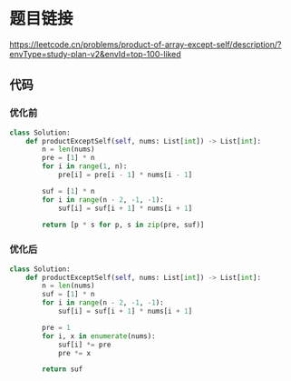 # 题目链接

https://leetcode.cn/problems/product-of-array-except-self/description/?envType=study-plan-v2&envId=top-100-liked

## 代码

### 优化前

```python
class Solution:
    def productExceptSelf(self, nums: List[int]) -> List[int]:
        n = len(nums)
        pre = [1] * n
        for i in range(1, n):
            pre[i] = pre[i - 1] * nums[i - 1]

        suf = [1] * n
        for i in range(n - 2, -1, -1):
            suf[i] = suf[i + 1] * nums[i + 1]

        return [p * s for p, s in zip(pre, suf)]
```

### 优化后

```python
class Solution:
    def productExceptSelf(self, nums: List[int]) -> List[int]:
        n = len(nums)
        suf = [1] * n
        for i in range(n - 2, -1, -1):
            suf[i] = suf[i + 1] * nums[i + 1]

        pre = 1
        for i, x in enumerate(nums):
            suf[i] *= pre
            pre *= x

        return suf
```
